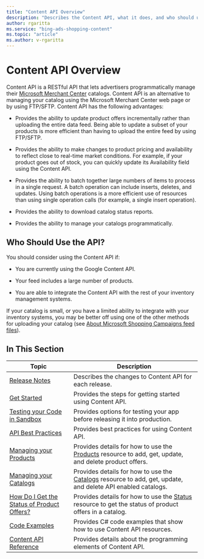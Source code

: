 ```yaml
---
title: "Content API Overview"
description: "Describes the Content API, what it does, and who should use it."
author: rgaritta
ms.service: "bing-ads-shopping-content"
ms.topic: "article"
ms.author: v-rgaritta
---
```


# Content API Overview

Content API is a RESTful API that lets advertisers programmatically manage their [Microsoft Merchant Center](https://help.ads.microsoft.com/#apex/3/en/51083/1) catalogs. Content API is an alternative to managing your catalog using the Microsoft Merchant Center web page or by using FTP/SFTP. Content API has the following advantages:

-   Provides the ability to update product offers incrementally rather than uploading the entire data feed. Being able to update a subset of your products is more efficient than having to upload the entire feed by using FTP/SFTP.

-   Provides the ability to make changes to product pricing and availability to reflect close to real-time market conditions. For example, if your product goes out of stock, you can quickly update its Availability field using the Content API.

-   Provides the ability to batch together large numbers of items to process in a single request. A batch operation can include inserts, deletes, and updates. Using batch operations is a more efficient use of resources than using single operation calls (for example, a single insert operation).

-   Provides the ability to download catalog status reports.

-   Provides the ability to manage your catalogs programmatically.


## Who Should Use the API?

You should consider using the Content API if:

-   You are currently using the Google Content API. 

-   Your feed includes a large number of products.

-   You are able to integrate the Content API with the rest of your inventory management systems.

If your catalog is small, or you have a limited ability to integrate with your inventory systems, you may be better off using one of the other methods for uploading your catalog (see [About Microsoft Shopping Campaigns feed files](https://help.ads.microsoft.com/#apex/ads/en/51105/1)).



## In This Section

|Topic|Description|
|---------|---------------|
|[Release Notes](../shopping-content/release-notes.md)|Describes the changes to Content API for each release.|
|[Get Started](../shopping-content/get-started.md)|Provides the steps for getting started using Content API.|
|[Testing your Code in Sandbox](../shopping-content/test-code-sandbox.md)|Provides options for testing your app before releasing it into production.|
|[API Best Practices](../shopping-content/api-best-practices.md)|Provides best practices for using Content API.|
|[Managing your Products](../shopping-content/manage-products.md)|Provides details for how to use the [Products](../shopping-content/products-resource.md) resource to add, get, update, and delete product offers.|
|[Managing your Catalogs](../shopping-content/manage-catalogs.md)|Provides details for how to use the [Catalogs](../shopping-content/catalogs-resource.md) resource to add, get, update, and delete API enabled catalogs.|
|[How Do I Get the Status of Product Offers?](../shopping-content/how-get-status-product-offers.md)|Provides details for how to use the [Status](../shopping-content/catalogs-resource.md) resource to get the status of product offers in a catalog.|
|[Code Examples](../shopping-content/code-examples.md)|Provides C# code examples that show how to use Content API resources.|
|[Content API Reference](../shopping-content/reference.md)|Provides details about the programming elements of Content API.|
